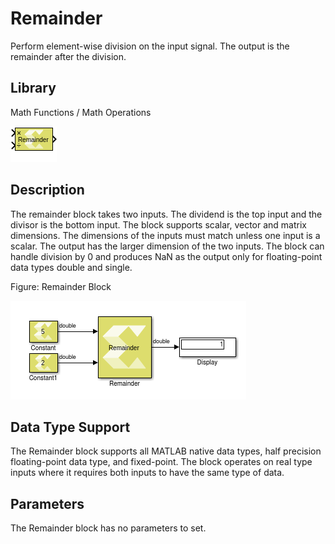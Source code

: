 # Remainder

Perform element-wise division on the input signal. The output is the
remainder after the division.

## Library

Math Functions / Math Operations

  

![](./Images/block.png)

  

## Description

The remainder block takes two inputs. The dividend is the top input and
the divisor is the bottom input. The block supports scalar, vector and
matrix dimensions. The dimensions of the inputs must match unless one
input is a scalar. The output has the larger dimension of the two
inputs. The block can handle division by 0 and produces NaN as the
output only for floating-point data types double and single.

Figure: Remainder Block

![](./Images/agk1532106555826.png)

## Data Type Support

The Remainder block supports all MATLAB native data types, half
precision floating-point data type, and fixed-point. The block operates
on real type inputs where it requires both inputs to have the same type
of data.

## Parameters

The Remainder block has no parameters to set.
